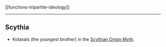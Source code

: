 [[functions-tripartite-ideology]]

---

## Scythia

- Kolaxaïs (the youngest brother) in the [Scythian Origin Myth](scythian-origin-myth.md).
